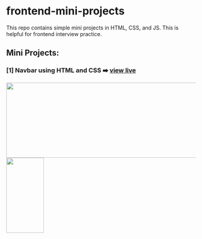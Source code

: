 # frontend-mini-projects
This repo contains simple mini projects in HTML, CSS, and JS. This is helpful for frontend interview practice.

## Mini Projects:
### [1] Navbar using HTML and CSS ➡️ [view live](https://razi-azam.github.io/frontend-mini-projects/navbar/)
<img src="https://github.com/Razi-Azam/frontend-mini-projects/assets/106505820/c9ba491f-c735-4f08-a294-213f7f1ae0bb" width="600" height="200">
<img src="https://github.com/Razi-Azam/frontend-mini-projects/assets/106505820/c16b0bda-078a-4fb7-9be5-7d1ac90cc824" width="100" height="200">

  
